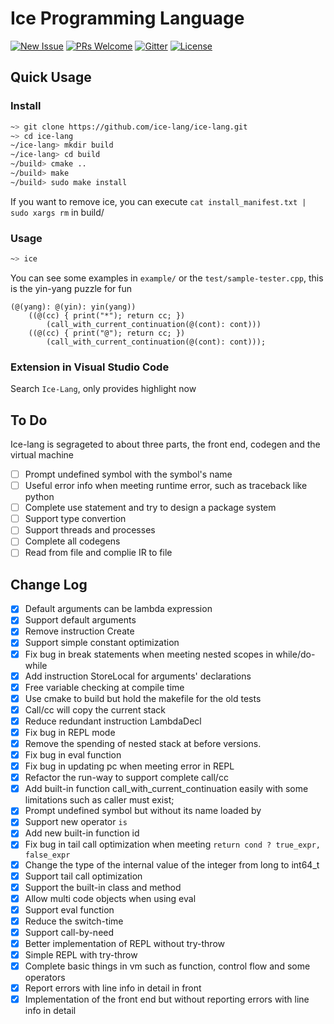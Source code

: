 # Ice Programming Language

[![New Issue](https://img.shields.io/badge/request-new%20features-blue.svg)](https://github.com/ice-lang/ice/issues/new)
[![PRs Welcome](https://img.shields.io/badge/PRs-welcome-brightgreen.svg?style=flat-square)](https://github.com/ice-lang/ice/compare)
[![Gitter](https://badges.gitter.im/JoinChat.svg)](https://gitter.im/ice-lang)
[![License](https://img.shields.io/github/license/MU001999/ice.svg)](https://github.com/ice-lang/ice)

## Quick Usage

### Install

```bash
~> git clone https://github.com/ice-lang/ice-lang.git
~> cd ice-lang
~/ice-lang> mkdir build
~/ice-lang> cd build
~/build> cmake ..
~/build> make
~/build> sudo make install
```

If you want to remove ice, you can execute `cat install_manifest.txt | sudo xargs rm` in build/

### Usage

```bash
~> ice
```

You can see some examples in `example/` or the `test/sample-tester.cpp`, this is the yin-yang puzzle for fun

```
(@(yang): @(yin): yin(yang))
    ((@(cc) { print("*"); return cc; })
        (call_with_current_continuation(@(cont): cont)))
    ((@(cc) { print("@"); return cc; })
        (call_with_current_continuation(@(cont): cont)));
```

### Extension in Visual Studio Code

Search `Ice-Lang`, only provides highlight now

## To Do

Ice-lang is segrageted to about three parts, the front end, codegen and the virtual machine

+ [ ] Prompt undefined symbol with the symbol's name
+ [ ] Useful error info when meeting runtime error, such as traceback like python
+ [ ] Complete use statement and try to design a package system
+ [ ] Support type convertion
+ [ ] Support threads and processes
+ [ ] Complete all codegens
+ [ ] Read from file and complie IR to file

## Change Log

+ [X] Default arguments can be lambda expression
+ [X] Support default arguments
+ [X] Remove instruction Create
+ [X] Support simple constant optimization
+ [X] Fix bug in break statements when meeting nested scopes in while/do-while
+ [X] Add instruction StoreLocal for arguments' declarations
+ [X] Free variable checking at compile time
+ [X] Use cmake to build but hold the makefile for the old tests
+ [X] Call/cc will copy the current stack
+ [X] Reduce redundant instruction LambdaDecl
+ [X] Fix bug in REPL mode
+ [X] Remove the spending of nested stack at before versions.
+ [X] Fix bug in eval function
+ [X] Fix bug in updating pc when meeting error in REPL
+ [X] Refactor the run-way to support complete call/cc
+ [X] Add built-in function call_with_current_continuation easily with some limitations such as caller must exist;
+ [X] Prompt undefined symbol but without its name loaded by
+ [X] Support new operator `is`
+ [X] Add new built-in function id
+ [X] Fix bug in tail call optimization when meeting `return cond ? true_expr, false_expr`
+ [X] Change the type of the internal value of the integer from long to int64_t
+ [X] Support tail call optimization
+ [X] Support the built-in class and method
+ [X] Allow multi code objects when using eval
+ [X] Support eval function
+ [X] Reduce the switch-time
+ [X] Support call-by-need
+ [X] Better implementation of REPL without try-throw
+ [X] Simple REPL with try-throw
+ [X] Complete basic things in vm such as function, control flow and some operators
+ [X] Report errors with line info in detail in front
+ [X] Implementation of the front end but without reporting errors with line info in detail

